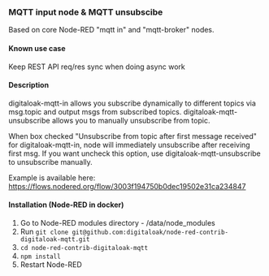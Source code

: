 ### MQTT input node & MQTT unsubscibe
Based on core Node-RED "mqtt in" and "mqtt-broker" nodes. 

#### Known use case
Keep REST API req/res sync when doing async work

#### Description
digitaloak-mqtt-in allows you subscribe dynamically to different topics via msg.topic and output msgs from subscribed topics.
digitaloak-mqtt-unsubscribe allows you to manually unsubscribe from topic.

When box checked "Unsubscribe from topic after first message received" for digitaloak-mqtt-in, node will immediately unsubscribe after receiving first msg. If you want uncheck this option, use digitaloak-mqtt-unsubscribe to unsubscribe manually.

Example is available here: https://flows.nodered.org/flow/3003f194750b0dec19502e31ca234847

#### Installation (Node-RED in docker)
1. Go to Node-RED modules directory - /data/node_modules
2. Run `git clone git@github.com:digitaloak/node-red-contrib-digitaloak-mqtt.git`
3. `cd node-red-contrib-digitaloak-mqtt`
4. `npm install`
5. Restart Node-RED
 

